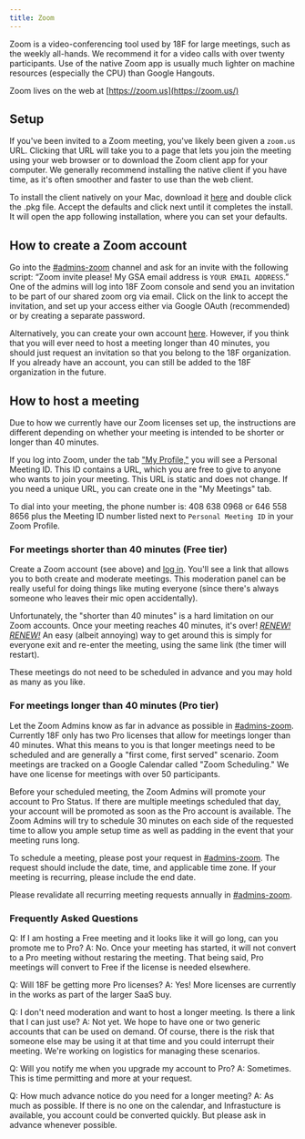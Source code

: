 ```yaml
---
title: Zoom
---
```


Zoom is a video-conferencing tool used by 18F for large meetings, such as the weekly all-hands.
We recommend it for a video calls with over twenty participants. Use of the native Zoom app is
usually much lighter on machine resources (especially the CPU) than Google Hangouts.

Zoom lives on the web at [https://zoom.us](https://zoom.us/)

## Setup

If you've been invited to a Zoom meeting, you've likely been given a `zoom.us` URL. Clicking
that URL will take you to a page that lets you join the meeting using your web browser or to
download the Zoom client app for your computer. We generally recommend installing the native 
client if you have time, as it's often smoother and faster to use than the web client.

To install the client natively on your Mac, download it [here](https://zoom.us/client/latest/zoomusInstaller.pkg)
and double click the .pkg file. Accept the defaults and click next until it completes the install.
It will open the app following installation, where you can set your defaults. 

## How to create a Zoom account

Go into the [#admins-zoom](https://gsa-tts.slack.com/messages/admins-zoom) channel and ask for an invite with the following script: “Zoom invite please!  My GSA email address is `YOUR EMAIL ADDRESS`.” One of the admins will log into 18F Zoom console and send you an invitation to be part of our shared zoom org via email. Click on the link to accept the invitation, and set up your access either via Google OAuth (recommended) or by creating a separate password.

Alternatively, you can create your own account [here](https://zoom.us/signup). However, if you 
think that you will ever need to host a meeting longer than 40 minutes, you should just request 
an invitation so that you belong to the 18F organization. If you already have an account, you
can still be added to the 18F organization in the future. 

## How to host a meeting

Due to how we currently have our Zoom licenses set up, the instructions are different depending on
whether your meeting is intended to be shorter or longer than 40 minutes.

If you log into Zoom, under the tab ["My Profile,"](https://zoom.us/profile) you will see a Personal Meeting ID. This ID contains 
a URL, which you are free to give to anyone who wants to join your meeting. This URL is static and does
not change. If you need a unique URL, you can create one in the "My Meetings" tab. 

To dial into your meeting, the phone number is: 408 638 0968 or 646 558 8656 plus the Meeting ID number listed next to `Personal Meeting ID` in your Zoom Profile.

### For meetings shorter than 40 minutes (Free tier)

Create a Zoom account (see above) and [log in](https://zoom.us/signin). You'll see a link that allows
you to both create and moderate meetings. This moderation panel can be really useful for doing things
like muting everyone (since there's always someone who leaves their mic open accidentally).

Unfortunately, the "shorter than 40 minutes" is a hard limitation on our Zoom accounts. Once your
meeting reaches 40 minutes, it's over! [_RENEW! RENEW!_](http://scifi.stackexchange.com/questions/22080/what-did-the-crowd-think-it-took-to-win-renewal-in-carrousel) An easy (albeit annoying) way to get around this is simply for everyone exit and re-enter the meeting, using the same link (the timer will restart).

These meetings do not need to be scheduled in advance and you may hold as many as you like. 

### For meetings longer than 40 minutes (Pro tier)

Let the Zoom Admins know as far in advance as possible in [#admins-zoom](https://gsa-tts.slack.com/messages/admins-zoom).
Currently 18F only has two Pro licenses that allow for meetings longer than 40 minutes. What 
this means to you is that longer meetings need to be scheduled and are generally a "first come, 
first served" scenario. Zoom meetings are tracked on a Google Calendar called "Zoom Scheduling." We
have one license for meetings with over 50 participants.

Before your scheduled meeting, the Zoom Admins will promote your account to Pro Status. If there are multiple 
meetings scheduled that day, your account will be promoted as soon as the Pro account is available. The Zoom Admins will try to schedule 30 minutes on each side of the requested time to allow you ample setup time as well as padding in the event that your meeting runs long. 

To schedule a meeting, please post your request in [#admins-zoom](https://gsa-tts.slack.com/messages/admins-zoom).
The request should include the date, time, and applicable time zone. If your meeting is recurring, 
please include the end date. 

Please revalidate all recurring meeting requests annually in [#admins-zoom](https://gsa-tts.slack.com/messages/admins-zoom).

### Frequently Asked Questions

Q: If I am hosting a Free meeting and it looks like it will go long, can you promote me to Pro? 
A: No. Once your meeting has started, it will not convert to a Pro meeting without restaring the meeting. 
That being said, Pro meetings will convert to Free if the license is needed elsewhere. 

Q: Will 18F be getting more Pro licenses? 
A: Yes! More licenses are currently in the works as part of the larger SaaS buy. 

Q: I don't need moderation and want to host a longer meeting. Is there a link that I can just use? 
A: Not yet. We hope to have one or two generic accounts that can be used on demand. Of course, there is
the risk that someone else may be using it at that time and you could interrupt their meeting. We're 
working on logistics for managing these scenarios. 

Q: Will you notify me when you upgrade my account to Pro? 
A: Sometimes. This is time permitting and more at your request. 

Q: How much advance notice do you need for a longer meeting?
A: As much as possible. If there is no one on the calendar, and Infrastucture is available, you account
could be converted quickly. But please ask in advance whenever possible. 
